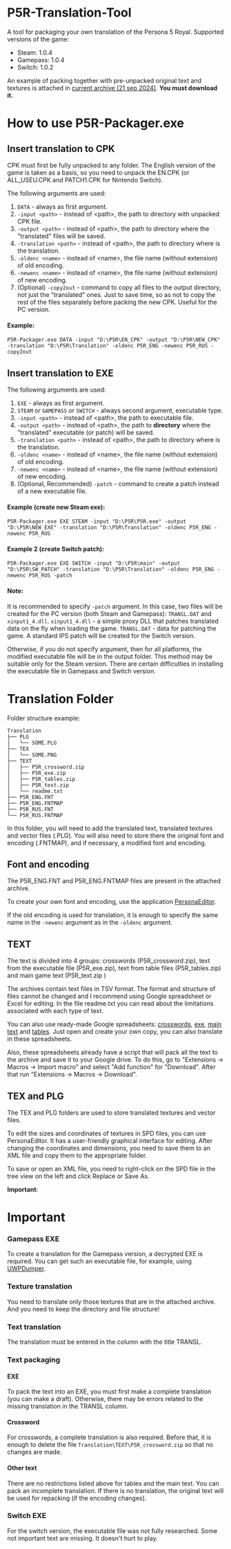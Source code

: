 ﻿# P5R-Translation-Tool

A tool for packaging your own translation of the Persona 5 Royal.
Supported versions of the game:
* Steam: 1.0.4
* Gamepass: 1.0.4
* Switch: 1.0.2

An example of packing together with pre-unpacked original text and textures is attached in [current archive (21 sep 2024)](https://drive.google.com/file/d/1-nPeoZfIy_sDoG_6VgwVXzoYb5sCO3KQ). **You must download it.**

# How to use P5R-Packager.exe
## Insert translation to CPK

CPK must first be fully unpacked to any folder.
The English version of the game is taken as a basis, so you need to unpack the EN.CPK (or ALL_USEU.CPK and PATCH1.CPK for Nintendo Switch).

The following arguments are used:
1. `DATA` - always as first argument.
2. `-input <path>` - instead of \<path\>, the path to directory with unpacked CPK file.
3. `-output <path>` - instead of \<path\>, the path to directory where the "translated" files will be saved.
4. `-translation <path>` - instead of \<path\>, the path to directory where is the translation.
5. `-oldenc <name>` - instead of \<name\>, the file name (without extension) of old encoding.
6. `-newenc <name>` - instead of \<name\>, the file name (without extension) of new encoding.
7. (Optional) `-copy2out` - command to copy all files to the output directory, not just the "translated" ones. Just to save time, so as not to copy the rest of the files separately before packing the new CPK. Useful for the PC version.

#### Example:
`P5R-Packager.exe DATA -input "D:\P5R\EN_CPK" -output "D:\P5R\NEW_CPK" -translation "D:\P5R\Translation" -oldenc P5R_ENG -newenc P5R_RUS -copy2out`

## Insert translation to EXE

The following arguments are used:
1. `EXE` - always as first argument.
2. `STEAM` or `GAMEPASS` or `SWITCH` - always second argument, executable type.
2. `-input <path>` - instead of \<path\>, the path to executable file.
3. `-output <path>` - instead of \<path\>, the path to **directory** where the "translated" executable (or patch) will be saved.
4. `-translation <path>` - instead of \<path\>, the path to directory where is the translation.
5. `-oldenc <name>` - instead of \<name\>, the file name (without extension) of old encoding.
6. `-newenc <name>` - instead of \<name\>, the file name (without extension) of new encoding.
7. (Optional, Recommended) `-patch` - command to create a patch instead of a new executable file.

#### Example (create new Steam exe):
`P5R-Packager.exe EXE STEAM -input "D:\P5R\P5R.exe" -output "D:\P5R\NEW_EXE" -translation "D:\P5R\Translation" -oldenc P5R_ENG -newenc P5R_RUS`
#### Example 2 (create Switch patch):
`P5R-Packager.exe EXE SWITCH -input "D:\P5R\main" -output "D:\P5R\SW_PATCH" -translation "D:\P5R\Translation" -oldenc P5R_ENG -newenc P5R_RUS -patch`

#### Note:
It is recommended to specify `-patch` argument.
In this case, two files will be created for the PC version (both Steam and Gamepass): `TRANSL.DAT` and `xinput1_4.dll`. `xinput1_4.dll` - a simple proxy DLL that patches translated data on the fly when loading the game. `TRANSL.DAT` - data for patching the game.
A standard IPS patch will be created for the Switch version.

Otherwise, if you do not specify argument, then for all platforms, the modified executable file will be in the output folder. This method may be suitable only for the Steam version. There are certain difficulties in installing the executable file in Gamepass and Switch version.

# Translation Folder

Folder structure example:
```
Translation
├── PLG
│   └── SOME.PLG
├── TEX
│   └── SOME.PNG
├── TEXT
│   ├── P5R_crossword.zip
│   ├── P5R_exe.zip
│   ├── P5R_tables.zip
│   ├── P5R_text.zip
│   └── readme.txt
├── P5R_ENG.FNT
├── P5R_ENG.FNTMAP
├── P5R_RUS.FNT
└── P5R_RUS.FNTMAP
```

In this folder, you will need to add the translated text, translated textures and vector files (.PLG). You will also need to store there the original font and encoding (.FNTMAP), and if necessary, a modified font and encoding.

## Font and encoding

The P5R_ENG.FNT and P5R_ENG.FNTMAP files are present in the attached archive.

To create your own font and encoding, use the application [PersonaEditor](https://github.com/Meloman19/PersonaEditor).

If the old encoding is used for translation, it is enough to specify the same name in the `-newenc` argument as in the `-oldenc` argument.

## TEXT

The text is divided into 4 groups: crosswords (P5R_crossword.zip), text from the executable file (P5R_exe.zip), text from table files (P5R_tables.zip) and main game text (P5R_text.zip )

The archives contain text files in TSV format. The format and structure of files cannot be changed and I recommend using Google spreadsheet or Excel for editing. In the file readme.txt you can read about the limitations associated with each type of text.

You can also use ready-made Google spreadsheets: [сrosswords](https://docs.google.com/spreadsheets/d/1E__7Hg7GzCPpqybmc5k-O8gz9aRjZFkulE2nNhZC23k), [exe](https://docs.google.com/spreadsheets/d/1qBjBim8zqVx4W6pUXSQF1gxuX6PYjauvzD1uq6vrHDc), [main text](https://docs.google.com/spreadsheets/d/1ECJy0gnOeqJLQTE7YhbnYG8j_BXYwVzdAFg6uiFSiL8) and [tables](https://docs.google.com/spreadsheets/d/1zhP6AgLfeqK1HTO4T0tmx_PLZ2SXvVSGOLh7RUm1m0I). Just open and create your own copy, you can also translate in these spreadsheets.

Also, these spreadsheets already have a script that will pack all the text to the archive and save it to your Google drive. To do this, go to "Extensions -> Macros -> Import macro" and select "Add function" for "Download". After that run "Extensions -> Macros -> Download".

## TEX and PLG

The TEX and PLG folders are used to store translated textures and vector files.

To edit the sizes and coordinates of textures in SPD files, you can use PersonaEditor. It has a user-friendly graphical interface for editing. After changing the coordinates and dimensions, you need to save them to an XML file and copy them to the appropriate folder.

To save or open an XML file, you need to right-click on the SPD file in the tree view on the left and click Replace or Save As.

**Important**: 

# Important

### Gamepass EXE
To create a translation for the Gamepass version, a decrypted EXE is required. You can get such an executable file, for example, using [UWPDumper](https://github.com/Wunkolo/UWPDumper).

### Texture translation
You need to translate only those textures that are in the attached archive. And you need to keep the directory and file structure!

### Text translation
The translation must be entered in the column with the title TRANSL.

### Text packaging
#### EXE
To pack the text into an EXE, you must first make a complete translation (you can make a draft). Otherwise, there may be errors related to the missing translation in the TRANSL column.
#### Crossword
For crosswords, a complete translation is also required. Before that, it is enough to delete the file `Translation\TEXT\P5R_crossword.zip` so that no changes are made.
#### Other text
There are no restrictions listed above for tables and the main text. You can pack an incomplete translation. If there is no translation, the original text will be used for repacking (if the encoding changes).

### Switch EXE
For the switch version, the executable file was not fully researched. Some not important text are missing. It doesn't hurt to play.